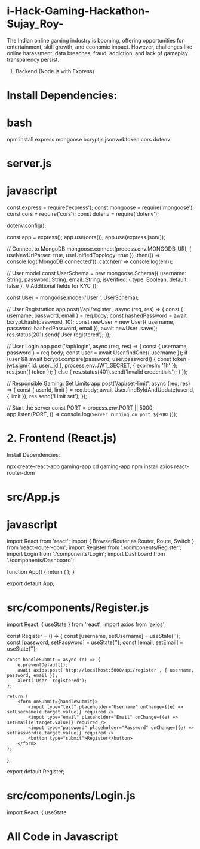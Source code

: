 # i-Hack-Gaming-Hackathon-Sujay_Roy-
The Indian online gaming industry is booming, offering opportunities for entertainment, skill growth, and economic impact. However, challenges like online harassment, data breaches, fraud, addiction, and lack of gameplay transparency persist.
1. Backend (Node.js with Express)
# Install Dependencies:
# bash
npm install express mongoose bcryptjs jsonwebtoken cors dotenv

# server.js

# javascript

const express = require('express');
const mongoose = require('mongoose');
const cors = require('cors');
const dotenv = require('dotenv');

dotenv.config();

const app = express();
app.use(cors());
app.use(express.json());

// Connect to MongoDB
mongoose.connect(process.env.MONGODB_URI, { useNewUrlParser: true, useUnifiedTopology: true })
    .then(() => console.log('MongoDB connected'))
    .catch(err => console.log(err));

// User model
const UserSchema = new mongoose.Schema({
    username: String,
    password: String,
    email: String,
    isVerified: { type: Boolean, default: false },
    // Additional fields for KYC
});

const User = mongoose.model('User ', UserSchema);

// User Registration
app.post('/api/register', async (req, res) => {
    const { username, password, email } = req.body;
    const hashedPassword = await bcrypt.hash(password, 10);
    const newUser  = new User({ username, password: hashedPassword, email });
    await newUser .save();
    res.status(201).send('User  registered');
});

// User Login
app.post('/api/login', async (req, res) => {
    const { username, password } = req.body;
    const user = await User.findOne({ username });
    if (user && await bcrypt.compare(password, user.password)) {
        const token = jwt.sign({ id: user._id }, process.env.JWT_SECRET, { expiresIn: '1h' });
        res.json({ token });
    } else {
        res.status(401).send('Invalid credentials');
    }
});

// Responsible Gaming: Set Limits
app.post('/api/set-limit', async (req, res) => {
    const { userId, limit } = req.body;
    await User.findByIdAndUpdate(userId, { limit });
    res.send('Limit set');
});

// Start the server
const PORT = process.env.PORT || 5000;
app.listen(PORT, () => console.log(`Server running on port ${PORT}`));




# 2. Frontend (React.js)
Install Dependencies:

npx create-react-app gaming-app
cd gaming-app
npm install axios react-router-dom

# src/App.js

# javascript

import React from 'react';
import { BrowserRouter as Router, Route, Switch } from 'react-router-dom';
import Register from './components/Register';
import Login from './components/Login';
import Dashboard from './components/Dashboard';

function App() {
    return (
        <Router>
            <Switch>
                <Route path="/register" component={Register} />
                <Route path="/login" component={Login} />
                <Route path="/dashboard" component={Dashboard} />
            </Switch>
        </Router>
    );
}

export default App;


# src/components/Register.js

import React, { useState } from 'react';
import axios from 'axios';

const Register = () => {
    const [username, setUsername] = useState('');
    const [password, setPassword] = useState('');
    const [email, setEmail] = useState('');

    const handleSubmit = async (e) => {
        e.preventDefault();
        await axios.post('http://localhost:5000/api/register', { username, password, email });
        alert('User  registered');
    };

    return (
        <form onSubmit={handleSubmit}>
            <input type="text" placeholder="Username" onChange={(e) => setUsername(e.target.value)} required />
            <input type="email" placeholder="Email" onChange={(e) => setEmail(e.target.value)} required />
            <input type="password" placeholder="Password" onChange={(e) => setPassword(e.target.value)} required />
            <button type="submit">Register</button>
        </form>
    );
};

export default Register;

# src/components/Login.js

import React, { useState



# All Code in Javascript

